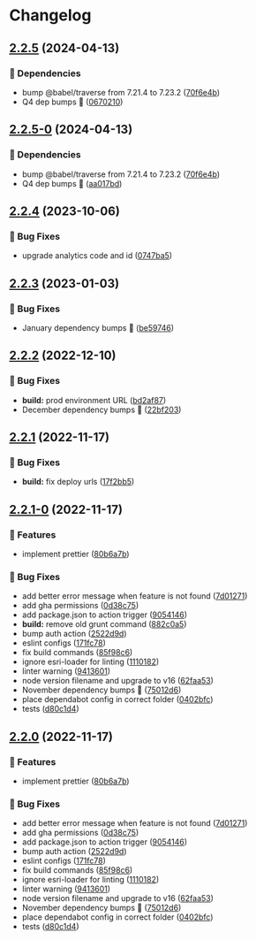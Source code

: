 # Changelog

## [2.2.5](https://github.com/agrc/vista/compare/v2.2.4...v2.2.5) (2024-04-13)


### 🌲 Dependencies

* bump @babel/traverse from 7.21.4 to 7.23.2 ([70f6e4b](https://github.com/agrc/vista/commit/70f6e4b58639dcf25f31d8a01cc44723e9c82c34))
* Q4 dep bumps 🌲 ([0670210](https://github.com/agrc/vista/commit/0670210216ad8bc4920359e7006bf2277698774b))

## [2.2.5-0](https://github.com/agrc/vista/compare/v2.2.4...v2.2.5-0) (2024-04-13)


### 🌲 Dependencies

* bump @babel/traverse from 7.21.4 to 7.23.2 ([70f6e4b](https://github.com/agrc/vista/commit/70f6e4b58639dcf25f31d8a01cc44723e9c82c34))
* Q4 dep bumps 🌲 ([aa017bd](https://github.com/agrc/vista/commit/aa017bd6574f261d9c66cb9dd3e591d801b3a537))

## [2.2.4](https://github.com/agrc/vista/compare/v2.2.3...v2.2.4) (2023-10-06)


### 🐛 Bug Fixes

* upgrade analytics code and id ([0747ba5](https://github.com/agrc/vista/commit/0747ba5b8bdccf0d91ed227ee73a523fe19edf94))

## [2.2.3](https://github.com/agrc/vista/compare/v2.2.2...v2.2.3) (2023-01-03)


### 🐛 Bug Fixes

* January dependency bumps 🌲 ([be59746](https://github.com/agrc/vista/commit/be59746270dcd16143caa24b1d71f29d89a5adc2))

## [2.2.2](https://github.com/agrc/vista/compare/v2.2.1...v2.2.2) (2022-12-10)


### 🐛 Bug Fixes

* **build:** prod environment URL ([bd2af87](https://github.com/agrc/vista/commit/bd2af872973f8e758fd71e585ccb59ccb94f42d6))
* December dependency bumps 🌲 ([22bf203](https://github.com/agrc/vista/commit/22bf203fceafac53f4e045ade4434b4e044c366d))

## [2.2.1](https://github.com/agrc/vista/compare/v2.2.1-0...v2.2.1) (2022-11-17)


### 🐛 Bug Fixes

* **build:** fix deploy urls ([17f2bb5](https://github.com/agrc/vista/commit/17f2bb5c13d06a06c1c84c3444ecc76d642334e0))

## [2.2.1-0](https://github.com/agrc/vista/compare/v2.1.0...v2.2.1-0) (2022-11-17)


### 🚀 Features

* implement prettier ([80b6a7b](https://github.com/agrc/vista/commit/80b6a7b41b230b1562b35e6158116d357628f4da))


### 🐛 Bug Fixes

* add better error message when feature is not found ([7d01271](https://github.com/agrc/vista/commit/7d012718149407f2a1dc69562a2b024a9ca33251))
* add gha permissions ([0d38c75](https://github.com/agrc/vista/commit/0d38c75adfb825d156f01498e8451068f7b20b9d))
* add package.json to action trigger ([9054146](https://github.com/agrc/vista/commit/90541462e12a168474ed049affe0dfad7f850e9e))
* **build:** remove old grunt command ([882c0a5](https://github.com/agrc/vista/commit/882c0a5099a395f24b4f8c6bd2f5447e1a63b083))
* bump auth action ([2522d9d](https://github.com/agrc/vista/commit/2522d9d394140131abd27d01e072f407e06f477f))
* eslint configs ([171fc78](https://github.com/agrc/vista/commit/171fc783c20304bcf57ea0670c0a9cbb7509c1dc))
* fix build commands ([85f98c6](https://github.com/agrc/vista/commit/85f98c6b25887041d74f49eecf9c9028491af1e1))
* ignore esri-loader for linting ([1110182](https://github.com/agrc/vista/commit/1110182c9cbaf9c8d1d376a401d164701c8b93d7))
* linter warning ([9413601](https://github.com/agrc/vista/commit/9413601e64e85acdee78eaed761579f1c835b196))
* node version filename and upgrade to v16 ([62faa53](https://github.com/agrc/vista/commit/62faa536fcbde8e9349a45dee334ff5f2c1c5532))
* November dependency bumps 🌲 ([75012d6](https://github.com/agrc/vista/commit/75012d64f282a5e75331d89135bc3f387d39f147))
* place dependabot config in correct folder ([0402bfc](https://github.com/agrc/vista/commit/0402bfc0f78094fdebfbea372e5e6ba596d823c2))
* tests ([d80c1d4](https://github.com/agrc/vista/commit/d80c1d4e014f92b876b172d78015a60fd2a78fa6))

## [2.2.0](https://github.com/agrc/vista/compare/v2.1.0...v2.2.0) (2022-11-17)


### 🚀 Features

* implement prettier ([80b6a7b](https://github.com/agrc/vista/commit/80b6a7b41b230b1562b35e6158116d357628f4da))


### 🐛 Bug Fixes

* add better error message when feature is not found ([7d01271](https://github.com/agrc/vista/commit/7d012718149407f2a1dc69562a2b024a9ca33251))
* add gha permissions ([0d38c75](https://github.com/agrc/vista/commit/0d38c75adfb825d156f01498e8451068f7b20b9d))
* add package.json to action trigger ([9054146](https://github.com/agrc/vista/commit/90541462e12a168474ed049affe0dfad7f850e9e))
* bump auth action ([2522d9d](https://github.com/agrc/vista/commit/2522d9d394140131abd27d01e072f407e06f477f))
* eslint configs ([171fc78](https://github.com/agrc/vista/commit/171fc783c20304bcf57ea0670c0a9cbb7509c1dc))
* fix build commands ([85f98c6](https://github.com/agrc/vista/commit/85f98c6b25887041d74f49eecf9c9028491af1e1))
* ignore esri-loader for linting ([1110182](https://github.com/agrc/vista/commit/1110182c9cbaf9c8d1d376a401d164701c8b93d7))
* linter warning ([9413601](https://github.com/agrc/vista/commit/9413601e64e85acdee78eaed761579f1c835b196))
* node version filename and upgrade to v16 ([62faa53](https://github.com/agrc/vista/commit/62faa536fcbde8e9349a45dee334ff5f2c1c5532))
* November dependency bumps 🌲 ([75012d6](https://github.com/agrc/vista/commit/75012d64f282a5e75331d89135bc3f387d39f147))
* place dependabot config in correct folder ([0402bfc](https://github.com/agrc/vista/commit/0402bfc0f78094fdebfbea372e5e6ba596d823c2))
* tests ([d80c1d4](https://github.com/agrc/vista/commit/d80c1d4e014f92b876b172d78015a60fd2a78fa6))
